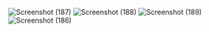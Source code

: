 ![Screenshot (187)](https://github.com/user-attachments/assets/2af9f1c5-218a-4e98-bf44-6a0ddc727104)
![Screenshot (188)](https://github.com/user-attachments/assets/1a05be38-6194-4c17-ab6f-56c254bfab05)
![Screenshot (189)](https://github.com/user-attachments/assets/f4d650d4-1965-4366-b876-200f5641fbbd)
![Screenshot (186)](https://github.com/user-attachments/assets/79032ae2-b31b-45c6-a8d9-46ad46db54bd)
